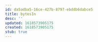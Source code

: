 ```yaml
---
id: da5adba5-16ce-427b-8797-ebddb6dabce5
title: bytesIn
desc: ''
updated: 1618573905175
created: 1618573905175
stub: true
---
```


